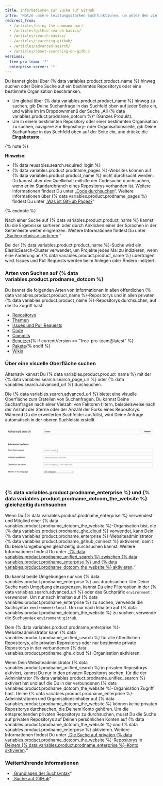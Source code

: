 ```yaml
---
title: Informationen zur Suche auf GitHub
intro: 'Nutze unsere leistungsstarken Suchfunktionen, um unter den vielen Repositorys, Benutzern und Codezeilen auf {% data variables.product.product_name %} das zu finden, wonach Du suchst.'
redirect_from:
  - /articles/using-the-command-bar/
  - /articles/github-search-basics/
  - /articles/search-basics/
  - /articles/searching-github/
  - /articles/advanced-search/
  - /articles/about-searching-on-github
versions:
  free-pro-team: '*'
  enterprise-server: '*'
---
```


Du kannst global über {% data variables.product.product_name %} hinweg suchen oder Deine Suche auf ein bestimmtes Repositorys oder eine bestimmte Organisation beschränken.

- Um global über {% data variables.product.product_name %} hinweg zu suchen, gib Deine Suchanfrage in das Suchfeld oben auf jeder Seite ein, und wähle im im Dropdownmenü der Suche „All {% data variables.product.prodname_dotcom %}“ (Ganzes Produkt).
- Um in einem bestimmten Repository oder einer bestimmten Organisation zu suchen, navigiere zur Repository- oder Organisationsseite, gib Deine Suchanfrage in das Suchfeld oben auf der Seite ein, und drücke die **Eingabetaste**.

{% note %}

**Hinweise:**

- {% data reusables.search.required_login %}
- {% data variables.product.prodname_pages %}-Websites können auf {% data variables.product.product_name %} nicht durchsucht werden. Du kannst aber den Quellinhalt mithilfe der Codesuche durchsuchen, wenn er im Standardbranch eines Repositorys vorhanden ist. Weitere Informationen findest Du unter „[Code durchsuchen](/articles/searching-code)“. Weitere Informationen über {% data variables.product.prodname_pages %} findest Du unter „[Was ist GitHub Pages?](/articles/what-is-github-pages/)“

{% endnote %}

Nach einer Suche auf {% data variables.product.product_name %} kannst Du die Ergebnisse sortieren oder durch Anklicken einer der Sprachen in der Seitenleiste weiter eingrenzen. Weitere Informationen findest Du unter „[Suchergebnisse sortieren](/articles/sorting-search-results).“

Bei der {% data variables.product.product_name %}-Suche wird ein ElasticSearch-Cluster verwendet, um Projekte jedes Mal zu indizieren, wenn eine Änderung an {% data variables.product.product_name %} übertragen wird. Issues und Pull Requests werden beim Anlegen oder Ändern indiziert.

### Arten von Suchen auf {% data variables.product.prodname_dotcom %}

Du kannst die folgenden Arten von Informationen in allen öffentlichen {% data variables.product.product_name %}-Repositorys und in allen privaten {% data variables.product.product_name %}-Repositorys durchsuchen, auf die Du Zugriff hast:

- [Repositorys](/articles/searching-for-repositories)
- [Themen](/articles/searching-topics)
- [Issues und Pull Requests](/articles/searching-issues-and-pull-requests)
- [Code](/articles/searching-code)
- [Commits](/articles/searching-commits)
- [Benutzer](/articles/searching-users){% if currentVersion == "free-pro-team@latest" %}
- [Pakete](/github/searching-for-information-on-github/searching-for-packages){% endif %}
- [Wikis](/articles/searching-wikis)

### Über eine visuelle Oberfläche suchen

Alternativ kannst Du {% data variables.product.product_name %} mit der {% data variables.search.search_page_url %} oder {% data variables.search.advanced_url %} durchsuchen.

Die {% data variables.search.advanced_url %} bietet eine visuelle Oberfläche zum Erstellen von Suchanfragen. Du kannst Deine Suchanfragen nach einer Vielzahl von Faktoren filtern, beispielsweise nach der Anzahl der Sterne oder der Anzahl der Forks eines Repositorys. Während Du die erweiterten Suchfelder ausfüllst, wird Deine Anfrage automatisch in der oberen Suchleiste erstellt.

![Erweiterte Suche](/assets/images/help/search/advanced_search_demo.gif)

### {% data variables.product.prodname_enterprise %} und {% data variables.product.prodname_dotcom_the_website %} gleichzeitig durchsuchen

Wenn Du {% data variables.product.prodname_enterprise %} verwendest und Mitglied einer {% data variables.product.prodname_dotcom_the_website %}-Organisation bist, die {% data variables.product.prodname_ghe_cloud %} verwendet, kann Dein {% data variables.product.prodname_enterprise %}-Websiteadministrator {% data variables.product.prodname_github_connect %} aktivieren, damit Du beide Umgebungen gleichzeitig durchsuchen kannst. Weitere Informationen findest Du unter „[{% data variables.product.prodname_unified_search %} zwischen {% data variables.product.prodname_enterprise %} und {% data variables.product.prodname_dotcom_the_website %} aktivieren](/enterprise/admin/guides/developer-workflow/enabling-unified-search-between-github-enterprise-server-and-github-com).“

Du kannst beide Umgebungen nur von {% data variables.product.prodname_enterprise %} aus durchsuchen. Um Deine Suche nach Umgebung einzugrenzen, kannst Du eine Filteroption in der {% data variables.search.advanced_url %} oder das Suchpräfix `environment:` verwenden. Um nur nach Inhalten auf {% data variables.product.prodname_enterprise %} zu suchen, verwende die Suchsyntax `environment:local`. Um nur nach Inhalten auf {% data variables.product.prodname_dotcom_the_website %} zu suchen, verwende die Suchsyntax `environment:github`.

Dein {% data variables.product.prodname_enterprise %}-Websiteadministrator kann {% data variables.product.prodname_unified_search %} für alle öffentlichen Repositorys, alle privaten Repositorys oder nur bestimmte private Repositorys in der verbundenen {% data variables.product.prodname_ghe_cloud %}-Organisation aktivieren.

Wenn Dein Websiteadministrator {% data variables.product.prodname_unified_search %} in privaten Repositorys aktiviert, kannst Du nur in den privaten Repositorys suchen, für die der Administrator {% data variables.product.prodname_unified_search %} aktiviert hat und auf die Du in der verbundenen {% data variables.product.prodname_dotcom_the_website %}-Organisation Zugriff hast. Deine {% data variables.product.prodname_enterprise %}-Administratoren und Organisationsinhaber auf {% data variables.product.prodname_dotcom_the_website %} können keine privaten Repositorys durchsuchen, die Deinem Konto gehören. Um die entsprechenden privaten Repositorys zu durchsuchen, musst Du die Suche auf privaten Repositorys auf Deinen persönlichen Konten auf {% data variables.product.prodname_dotcom_the_website %} und {% data variables.product.prodname_enterprise %} aktivieren. Weitere Informationen findest Du unter „[Die Suche auf privaten {% data variables.product.prodname_dotcom_the_website %}-Repositorys in Deinem {% data variables.product.prodname_enterprise %}-Konto aktivieren](/articles/enabling-private-github-com-repository-search-in-your-github-enterprise-server-account).“

### Weiterführende Informationen

- „[Grundlagen der Suchsyntax](/articles/understanding-the-search-syntax)“
- „[Suche auf GitHub](/articles/searching-on-github)“
